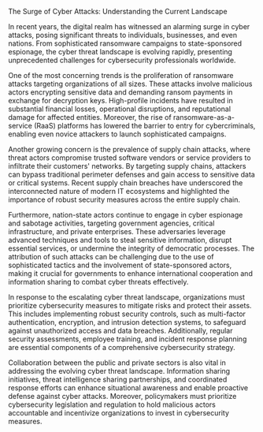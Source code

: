 The Surge of Cyber Attacks: Understanding the Current Landscape

In recent years, the digital realm has witnessed an alarming surge in cyber attacks, posing significant threats to individuals, businesses, and even nations. From sophisticated ransomware campaigns to state-sponsored espionage, the cyber threat landscape is evolving rapidly, presenting unprecedented challenges for cybersecurity professionals worldwide.

One of the most concerning trends is the proliferation of ransomware attacks targeting organizations of all sizes. These attacks involve malicious actors encrypting sensitive data and demanding ransom payments in exchange for decryption keys. High-profile incidents have resulted in substantial financial losses, operational disruptions, and reputational damage for affected entities. Moreover, the rise of ransomware-as-a-service (RaaS) platforms has lowered the barrier to entry for cybercriminals, enabling even novice attackers to launch sophisticated campaigns.

Another growing concern is the prevalence of supply chain attacks, where threat actors compromise trusted software vendors or service providers to infiltrate their customers' networks. By targeting supply chains, attackers can bypass traditional perimeter defenses and gain access to sensitive data or critical systems. Recent supply chain breaches have underscored the interconnected nature of modern IT ecosystems and highlighted the importance of robust security measures across the entire supply chain.

Furthermore, nation-state actors continue to engage in cyber espionage and sabotage activities, targeting government agencies, critical infrastructure, and private enterprises. These adversaries leverage advanced techniques and tools to steal sensitive information, disrupt essential services, or undermine the integrity of democratic processes. The attribution of such attacks can be challenging due to the use of sophisticated tactics and the involvement of state-sponsored actors, making it crucial for governments to enhance international cooperation and information sharing to combat cyber threats effectively.

In response to the escalating cyber threat landscape, organizations must prioritize cybersecurity measures to mitigate risks and protect their assets. This includes implementing robust security controls, such as multi-factor authentication, encryption, and intrusion detection systems, to safeguard against unauthorized access and data breaches. Additionally, regular security assessments, employee training, and incident response planning are essential components of a comprehensive cybersecurity strategy.

Collaboration between the public and private sectors is also vital in addressing the evolving cyber threat landscape. Information sharing initiatives, threat intelligence sharing partnerships, and coordinated response efforts can enhance situational awareness and enable proactive defense against cyber attacks. Moreover, policymakers must prioritize cybersecurity legislation and regulation to hold malicious actors accountable and incentivize organizations to invest in cybersecurity measures.
